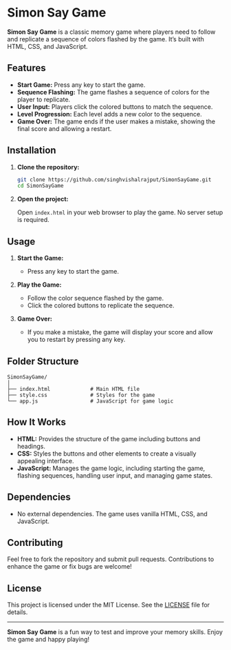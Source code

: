 
# Simon Say Game

**Simon Say Game** is a classic memory game where players need to follow and replicate a sequence of colors flashed by the game. It’s built with HTML, CSS, and JavaScript.

## Features

- **Start Game:** Press any key to start the game.
- **Sequence Flashing:** The game flashes a sequence of colors for the player to replicate.
- **User Input:** Players click the colored buttons to match the sequence.
- **Level Progression:** Each level adds a new color to the sequence.
- **Game Over:** The game ends if the user makes a mistake, showing the final score and allowing a restart.

## Installation

1. **Clone the repository:**

   ```bash
   git clone https://github.com/singhvishalrajput/SimonSayGame.git
   cd SimonSayGame
   ```

2. **Open the project:**

   Open `index.html` in your web browser to play the game. No server setup is required.

## Usage

1. **Start the Game:**

   - Press any key to start the game.

2. **Play the Game:**

   - Follow the color sequence flashed by the game.
   - Click the colored buttons to replicate the sequence.

3. **Game Over:**

   - If you make a mistake, the game will display your score and allow you to restart by pressing any key.

## Folder Structure

```
SimonSayGame/
│
├── index.html             # Main HTML file
├── style.css              # Styles for the game
└── app.js                 # JavaScript for game logic
```

## How It Works

- **HTML:** Provides the structure of the game including buttons and headings.
- **CSS:** Styles the buttons and other elements to create a visually appealing interface.
- **JavaScript:** Manages the game logic, including starting the game, flashing sequences, handling user input, and managing game states.

## Dependencies

- No external dependencies. The game uses vanilla HTML, CSS, and JavaScript.

## Contributing

Feel free to fork the repository and submit pull requests. Contributions to enhance the game or fix bugs are welcome!

## License

This project is licensed under the MIT License. See the [LICENSE](LICENSE) file for details.

---

**Simon Say Game** is a fun way to test and improve your memory skills. Enjoy the game and happy playing!


